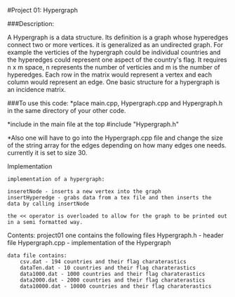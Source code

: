 #Project 01: Hypergraph

###Description:

A Hypergraph is a data structure. Its definition is a graph whose hyperedges connect two or more vertices. it is generalized as an undirected graph. For example the verticies of the hypergraph could be individual countries and the hyperedges could represent one aspect of the country's flag. It requires n x m space, n represents the number of verticies and m is the number of hyperedges. Each row in the matrix would represent a vertex and each column would represent an edge. One basic structure for a hypergraph is an incidence matrix. 

###To use this code:
*place main.cpp, Hypergraph.cpp and Hypergraph.h in the same directory of your other code. 

*include in the main file at the top #include "Hypergraph.h"

*Also one will have to go into the Hypergraph.cpp file and change the size of the string array for the edges depending on how many edges one needs. currently it is set to size 30.  

Implementation 

	implementation of a hypergraph:

	inseretNode - inserts a new vertex into the graph
	insertHyperedge - grabs data from a tex file and then inserts the 					  data by calling insertNode

	the << operator is overloaded to allow for the graph to be printed out in a semi formatted way. 

Contents:
	project01 one contains the following files
		Hypergraph.h - header file 
		Hypergraph.cpp - implementation of the Hypergraph

	data file contains:
		csv.dat - 194 countries and their flag charaterastics
		dataTen.dat - 10 countries and their flag charaterastics
		data1000.dat - 1000 countries and their flag charaterastics
		data2000.dat - 2000 countries and their flag charaterastics
		data10000.dat - 10000 countries and their flag charaterastics